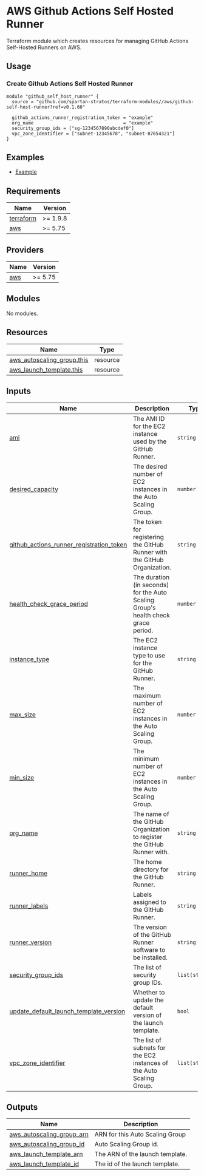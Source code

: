 # AWS Github Actions Self Hosted Runner

Terraform module which creates resources for managing GitHub Actions Self-Hosted Runners on AWS.

## Usage

### Create Github Actions Self Hosted Runner

```hcl
module "github_self_host_runner" {
  source = "github.com/spartan-stratos/terraform-modules//aws/github-self-host-runner?ref=v0.1.60"

  github_actions_runner_registration_token = "example"
  org_name                                 = "example"
  security_group_ids = ["sg-1234567890abcdef0"]
  vpc_zone_identifier = ["subnet-12345678", "subnet-87654321"]
}
```

## Examples

- [Example](./examples/complete/)

<!-- BEGIN_TF_DOCS -->
## Requirements

| Name | Version |
|------|---------|
| <a name="requirement_terraform"></a> [terraform](#requirement\_terraform) | >= 1.9.8 |
| <a name="requirement_aws"></a> [aws](#requirement\_aws) | >= 5.75 |

## Providers

| Name | Version |
|------|---------|
| <a name="provider_aws"></a> [aws](#provider\_aws) | >= 5.75 |

## Modules

No modules.

## Resources

| Name | Type |
|------|------|
| [aws_autoscaling_group.this](https://registry.terraform.io/providers/hashicorp/aws/latest/docs/resources/autoscaling_group) | resource |
| [aws_launch_template.this](https://registry.terraform.io/providers/hashicorp/aws/latest/docs/resources/launch_template) | resource |

## Inputs

| Name | Description | Type | Default | Required |
|------|-------------|------|---------|:--------:|
| <a name="input_ami"></a> [ami](#input\_ami) | The AMI ID for the EC2 instance used by the GitHub Runner. | `string` | `"ami-00c257e12d6828491"` | no |
| <a name="input_desired_capacity"></a> [desired\_capacity](#input\_desired\_capacity) | The desired number of EC2 instances in the Auto Scaling Group. | `number` | `1` | no |
| <a name="input_github_actions_runner_registration_token"></a> [github\_actions\_runner\_registration\_token](#input\_github\_actions\_runner\_registration\_token) | The token for registering the GitHub Runner with the GitHub Organization. | `string` | n/a | yes |
| <a name="input_health_check_grace_period"></a> [health\_check\_grace\_period](#input\_health\_check\_grace\_period) | The duration (in seconds) for the Auto Scaling Group's health check grace period. | `number` | `600` | no |
| <a name="input_instance_type"></a> [instance\_type](#input\_instance\_type) | The EC2 instance type to use for the GitHub Runner. | `string` | `"t3.micro"` | no |
| <a name="input_max_size"></a> [max\_size](#input\_max\_size) | The maximum number of EC2 instances in the Auto Scaling Group. | `number` | `1` | no |
| <a name="input_min_size"></a> [min\_size](#input\_min\_size) | The minimum number of EC2 instances in the Auto Scaling Group. | `number` | `1` | no |
| <a name="input_org_name"></a> [org\_name](#input\_org\_name) | The name of the GitHub Organization to register the GitHub Runner with. | `string` | n/a | yes |
| <a name="input_runner_home"></a> [runner\_home](#input\_runner\_home) | The home directory for the GitHub Runner. | `string` | `"/home/ubuntu/actions-runner"` | no |
| <a name="input_runner_labels"></a> [runner\_labels](#input\_runner\_labels) | Labels assigned to the GitHub Runner. | `string` | `"self-hosted,ec2"` | no |
| <a name="input_runner_version"></a> [runner\_version](#input\_runner\_version) | The version of the GitHub Runner software to be installed. | `string` | `"2.321.0"` | no |
| <a name="input_security_group_ids"></a> [security\_group\_ids](#input\_security\_group\_ids) | The list of security group IDs. | `list(string)` | n/a | yes |
| <a name="input_update_default_launch_template_version"></a> [update\_default\_launch\_template\_version](#input\_update\_default\_launch\_template\_version) | Whether to update the default version of the launch template. | `bool` | `true` | no |
| <a name="input_vpc_zone_identifier"></a> [vpc\_zone\_identifier](#input\_vpc\_zone\_identifier) | The list of subnets for the EC2 instances of the Auto Scaling Group. | `list(string)` | n/a | yes |

## Outputs

| Name | Description |
|------|-------------|
| <a name="output_aws_autoscaling_group_arn"></a> [aws\_autoscaling\_group\_arn](#output\_aws\_autoscaling\_group\_arn) | ARN for this Auto Scaling Group |
| <a name="output_aws_autoscaling_group_id"></a> [aws\_autoscaling\_group\_id](#output\_aws\_autoscaling\_group\_id) | Auto Scaling Group id. |
| <a name="output_aws_launch_template_arn"></a> [aws\_launch\_template\_arn](#output\_aws\_launch\_template\_arn) | The ARN of the launch template. |
| <a name="output_aws_launch_template_id"></a> [aws\_launch\_template\_id](#output\_aws\_launch\_template\_id) | The id of the launch template. |
<!-- END_TF_DOCS -->
